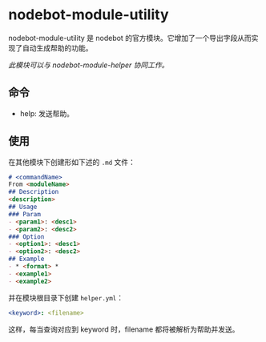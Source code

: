 # nodebot-module-utility
nodebot-module-utility 是 nodebot 的官方模块。它增加了一个导出字段从而实现了自动生成帮助的功能。

*此模块可以与 nodebot-module-helper 协同工作。*

## 命令
- help: 发送帮助。

## 使用
在其他模块下创建形如下述的 `.md` 文件：
```markdown
# <commandName>
From <moduleName>
## Description
<description>
## Usage
### Param
- <param1>: <desc1>
- <param2>: <desc2>
### Option
- <option1>: <desc1>
- <option2>: <desc2>
## Example
- * <format> *
- <example1>
- <example2>
```
并在模块根目录下创建 `helper.yml`：
```yml
<keyword>: <filename>
```
这样，每当查询对应到 keyword 时，filename 都将被解析为帮助并发送。